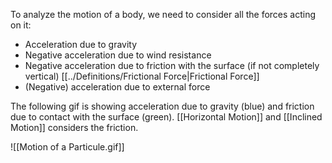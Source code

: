 To analyze the motion of a body, we need to consider all the forces acting on it:
- Acceleration due to gravity
- Negative acceleration due to wind resistance
- Negative acceleration due to friction with the surface (if not completely vertical) [[../Definitions/Frictional Force|Frictional Force]]
- (Negative) acceleration due to external force


The following gif is showing acceleration due to gravity (blue) and friction due to contact with the surface (green). [[Horizontal Motion]] and [[Inclined Motion]] considers the friction.

![[Motion of a Particule.gif]]